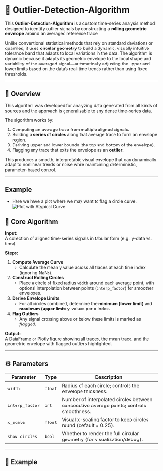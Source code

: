 # 🧠 Outlier-Detection-Algorithm

This **Outlier-Detection-Algorithm** is a custom time-series analysis method designed to identify outlier signals by constructing a **rolling geometric envelope** around an averaged reference trace.  
  
Unlike conventional statistical methods that rely on standard deviations or quantiles, it uses **circular geometry** to build a dynamic, visually intuitive tolerance band that adapts to local variations in the data.  The algorithm is dynamic because it adapts its geometric envelope to the local shape and variability of the averaged signal—automatically adjusting the upper and lower limits based on the data’s real-time trends rather than using fixed thresholds.  

---

## 🚀 Overview
This algorithm was developed for analyzing data generated from all kinds of sources and the approach is generalizable to any dense time-series data.  

The algorithm works by:
1. Computing an average trace from multiple aligned signals.
2. Building a **series of circles** along that average trace to form an envelope region.
3. Deriving upper and lower bounds (the top and bottom of the envelope).
4. Flagging any trace that exits the envelope as an **outlier**.

This produces a smooth, interpretable visual envelope that can dynamically adapt to nonlinear trends or noise while maintaining deterministic, parameter-based control.

---
## Example
- Here we have a plot where we may want to flag a circle curve.   
![Plot with Atypical Curve](https://github.com/david125tran/Outlier-Detection-Algorithm/tree/main/Images/1.png)



## 🧩 Core Algorithm

**Input:**  
A collection of aligned time-series signals in tabular form (e.g., y-data vs. time).

**Steps:**
1. **Compute Average Curve**  
   - Calculate the mean y value across all traces at each time index (ignoring NaNs).  
2. **Construct Rolling Circles**  
   - Place a circle of fixed radius `width` around each average point, with optional interpolation between points (`interp_factor`) for smoother envelopes.  
3. **Derive Envelope Limits**  
   - For all circles combined, determine the **minimum (lower limit)** and **maximum (upper limit)** y-values per x-index.  
4. **Flag Outliers**  
   - Any signal crossing above or below these limits is marked as *flagged*.

**Output:**  
A DataFrame or Plotly figure showing all traces, the mean trace, and the geometric envelope with flagged outliers highlighted.

---

## ⚙️ Parameters

| Parameter | Type | Description |
|------------|------|-------------|
| `width` | `float` | Radius of each circle; controls the envelope thickness. |
| `interp_factor` | `int` | Number of interpolated circles between consecutive average points; controls smoothness. |
| `x_scale` | `float` | Visual x-scaling factor to keep circles round (default = 0.25). |
| `show_circles` | `bool` | Whether to render the full circular geometry (for visualization/debug). |

---

## 🧮 Example

